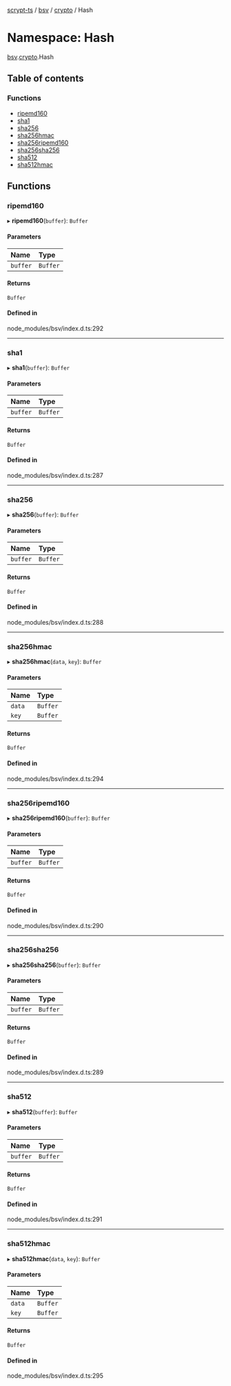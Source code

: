 [scrypt-ts](../README.md) / [bsv](bsv.md) / [crypto](bsv.crypto.md) / Hash

# Namespace: Hash

[bsv](bsv.md).[crypto](bsv.crypto.md).Hash

## Table of contents

### Functions

- [ripemd160](bsv.crypto.Hash.md#ripemd160)
- [sha1](bsv.crypto.Hash.md#sha1)
- [sha256](bsv.crypto.Hash.md#sha256)
- [sha256hmac](bsv.crypto.Hash.md#sha256hmac)
- [sha256ripemd160](bsv.crypto.Hash.md#sha256ripemd160)
- [sha256sha256](bsv.crypto.Hash.md#sha256sha256)
- [sha512](bsv.crypto.Hash.md#sha512)
- [sha512hmac](bsv.crypto.Hash.md#sha512hmac)

## Functions

### ripemd160

▸ **ripemd160**(`buffer`): `Buffer`

#### Parameters

| Name | Type |
| :------ | :------ |
| `buffer` | `Buffer` |

#### Returns

`Buffer`

#### Defined in

node_modules/bsv/index.d.ts:292

___

### sha1

▸ **sha1**(`buffer`): `Buffer`

#### Parameters

| Name | Type |
| :------ | :------ |
| `buffer` | `Buffer` |

#### Returns

`Buffer`

#### Defined in

node_modules/bsv/index.d.ts:287

___

### sha256

▸ **sha256**(`buffer`): `Buffer`

#### Parameters

| Name | Type |
| :------ | :------ |
| `buffer` | `Buffer` |

#### Returns

`Buffer`

#### Defined in

node_modules/bsv/index.d.ts:288

___

### sha256hmac

▸ **sha256hmac**(`data`, `key`): `Buffer`

#### Parameters

| Name | Type |
| :------ | :------ |
| `data` | `Buffer` |
| `key` | `Buffer` |

#### Returns

`Buffer`

#### Defined in

node_modules/bsv/index.d.ts:294

___

### sha256ripemd160

▸ **sha256ripemd160**(`buffer`): `Buffer`

#### Parameters

| Name | Type |
| :------ | :------ |
| `buffer` | `Buffer` |

#### Returns

`Buffer`

#### Defined in

node_modules/bsv/index.d.ts:290

___

### sha256sha256

▸ **sha256sha256**(`buffer`): `Buffer`

#### Parameters

| Name | Type |
| :------ | :------ |
| `buffer` | `Buffer` |

#### Returns

`Buffer`

#### Defined in

node_modules/bsv/index.d.ts:289

___

### sha512

▸ **sha512**(`buffer`): `Buffer`

#### Parameters

| Name | Type |
| :------ | :------ |
| `buffer` | `Buffer` |

#### Returns

`Buffer`

#### Defined in

node_modules/bsv/index.d.ts:291

___

### sha512hmac

▸ **sha512hmac**(`data`, `key`): `Buffer`

#### Parameters

| Name | Type |
| :------ | :------ |
| `data` | `Buffer` |
| `key` | `Buffer` |

#### Returns

`Buffer`

#### Defined in

node_modules/bsv/index.d.ts:295
